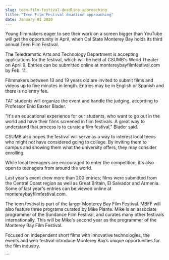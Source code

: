 ```yaml
---
slug: teen-film-festival-deadline-approaching
title: "Teen Film Festival deadline approaching"
date: January 01 2020
---
```


 
<p>
  Young filmmakers eager to see their work on a screen bigger than YouTube will
  get the opportunity in April, when Cal State Monterey Bay holds its third
  annual Teen Film Festival.
</p>
<p>
  The Teledramatic Arts and Technology Department is accepting applications for
  the festival, which will be held at CSUMB's World Theater on April 9. Entries
  can be submitted online at montereybayfilmfestival.com by Feb. 11.
</p>
<p>
  Filmmakers between 13 and 19 years old are invited to submit films and videos
  up to five minutes in length. Entries may be in English or Spanish and there
  is no entry fee.
</p>
<p>
  TAT students will organize the event and handle the judging, according to
  Professor Enid Baxter Blader.
</p>
<p>
  "It's an educational experience for our students, who want to go out in the
  world and have their films screened in film festivals. A great way to
  understand that process is to curate a film festival," Blader said.
</p>
<p>
  CSUMB also hopes the festival will serve as a way to interest local teens who
  might not have considered going to college. By inviting them to campus and
  showing them what the university offers, they may consider enrolling.
</p>
<p>
  While local teenagers are encouraged to enter the competition, it's also open
  to teenagers from around the world.
</p>
<p>
  Last year's event drew more than 200 entries; films were submitted from the
  Central Coast region as well as Great Britain, El Salvador and Armenia. Some
  of last year's entries can be viewed online at montereybayfilmfestival.com.
</p>
<p>
  The teen festival is part of the larger Monterey Bay Film Festival. MBFF will
  also feature three programs curated by Mike Plante. Mike is an associate
  programmer of the Sundance Film Festival, and curates many other festivals
  internationally. This will be Mike's second year as the programmer of the
  Monterey Bay Film Festival.
</p>
<p>
  Focused on independent short films with innovative technologies, the events
  and web festival introduce Monterey Bay’s unique opportunities for the film
  industry.
</p>
```

